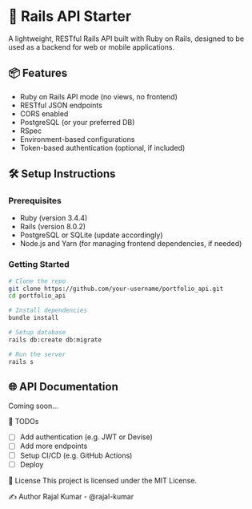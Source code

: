 # 🚀 Rails API Starter

A lightweight, RESTful Rails API built with Ruby on Rails, designed to be used as a backend for web or mobile applications.

## 📦 Features

- Ruby on Rails API mode (no views, no frontend)
- RESTful JSON endpoints
- CORS enabled
- PostgreSQL (or your preferred DB)
- RSpec
- Environment-based configurations
- Token-based authentication (optional, if included)

## 🛠️ Setup Instructions

### Prerequisites

- Ruby (version 3.4.4)
- Rails (version 8.0.2)
- PostgreSQL or SQLite (update accordingly)
- Node.js and Yarn (for managing frontend dependencies, if needed)

### Getting Started

```bash
# Clone the repo
git clone https://github.com/your-username/portfolio_api.git
cd portfolio_api

# Install dependencies
bundle install

# Setup database
rails db:create db:migrate

# Run the server
rails s
```

## 🌐 API Documentation
Coming soon...

🚧 TODOs
 - [ ] Add authentication (e.g. JWT or Devise)
 - [ ] Add more endpoints
 - [ ] Setup CI/CD (e.g. GitHub Actions)
 - [ ] Deploy

📄 License
This project is licensed under the MIT License.

✍️ Author
Rajal Kumar - @rajal-kumar
